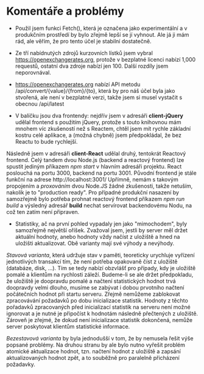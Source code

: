 Komentáře a problémy
====================

* Použil jsem funkci Fetch(), která je označena jako experimentální a v produkčním prostředí by
bylo zřejmě lepší se jí vyhnout. Ale já ji mám rád, ale věřím, že pro tento účel je stabilní
dostatečně.

* Ze tří nabídnutých zdrojů kurzovních lístků jsem vybral https://openexchangerates.org, protože
v bezplatné licenci nabízí 1,000 requestů, ostatní dva zdroje nabízí jen 100. Další rozdíly jsem
neporovnával.

* https://openexchangerates.org nabízí API metodu /api/convert/{value}/{from}/{to}, která by pro
náš účel byla jako stvořená, ale není v bezplatné verzi, takže jsem si musel vystačit s obecnou
/api/latest

* V balíčku jsou dva frontendy: nejdřív jsem v adresáři **client-jQuery** udělal frontend s použitím jQuery,
protože s touto knihovnou mám mnohem víc zkušeností než s Reactem, chtěl jsem mít rychle základní
kostru celé aplikace, a (možná chybně) jsem předpokládal, že bez Reactu to bude rychlejší.

Následně jsem v adresáři **client-React** udělal druhý, tentokrát Reactový frontend. Celý tandem dvou
Node.js (backend a reactový frontend) lze spustit jediným příkazem _npm start_ v hlavním adresáři
projektu. React poslouchá na portu 3000, backend na portu 3001. Původní frontend je stále funkční
na adrese http://localhost:3001/ Upřímně, nemám s takovým propojením a _proxováním_ dvou Node.JS
žádné zkušenosti, takže netuším, nakolik je to "production ready". Pro případné produkční nasazení
by samozřejmě bylo potřeba prohnat reactový frontend příkazem _npm run build_ a výsledný adresář
**build** nechat servírovat backendovému Nodu, na což ten zatím není připraven.

* Statistiky, ač na první pohled vypadaly jen jako "mimochodem", byly samozřejmě největší oříšek.
Zvažoval jsem, jestli by server měl držet aktuální hodnoty, anebo hodnoty vždy načíst z uložiště
a hned na uložišti aktualizovat. Obě varianty mají své výhody a nevýhody.

_Stavová varianta_, která udržuje stav v paměti, teoreticky urychluje vyřízení jednotlivých
transakcí tím, že není potřeba opakovaně číst z uložiště (databáze, disk, ...). Tím se tedy nabízí
obzvlášť pro případy, kdy je uložiště pomalé a klientům na rychlosti záleží. Budeme-li se ale držet
předpokladu, že uložiště je doopravdu pomalé a načtení statistických hodnot trvá doopravdy velmi
dlouho, musíme se zabývat i dobou prvotního načtení počátečních hodnot při startu serveru. Zřejmě
nemůžeme zablokovat zpracovávání požadavků po dobu inicializace statistik. Hodnoty z těchto
pořadavků zpracovaných před inicializací statistik na serveru není možné ignorovat a je nutné je
připočíst k hodnotám následně přečtených z uložiště. Zároveň je zřejmé, že dokud není inicializace
statistik dokončená, nemůže server poskytovat klientům statistické informace.

_Bezestavová varianta_ by byla jednodušší v tom, že by nemusela řešit výše popsané problémy. Na
druhou stranu by ale bylo nutno vyřešit problém atomické aktualizace hodnot, tzn. načtení hodnot
z uložiště a zapsání aktualizovaných hodnot zpět, a to souběžně pro paralelně přicházení požadavky.